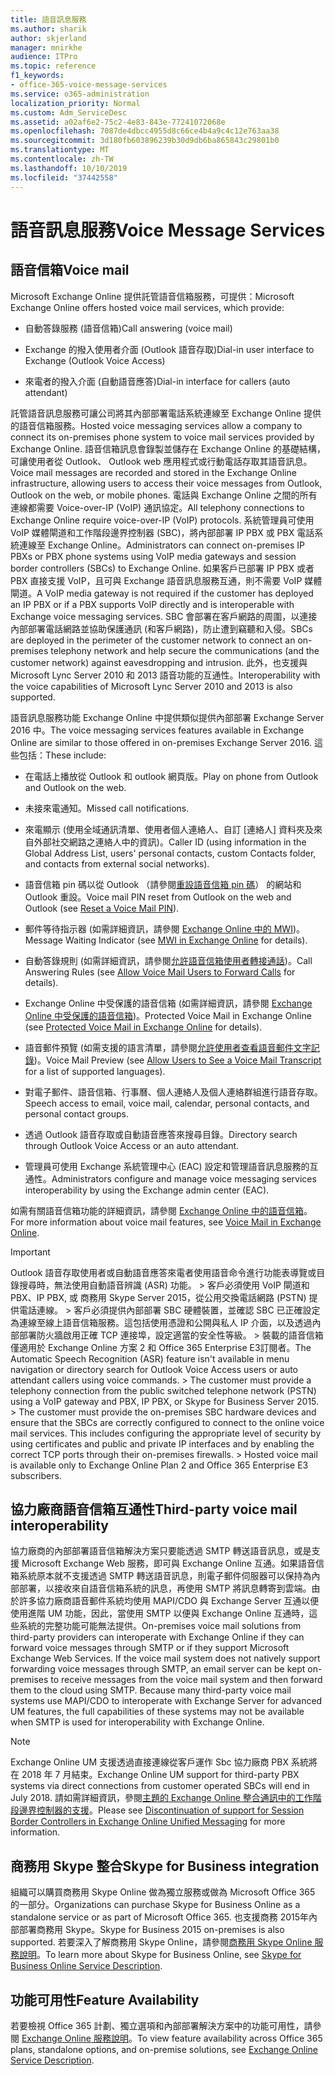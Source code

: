 ```yaml
---
title: 語音訊息服務
ms.author: sharik
author: skjerland
manager: mnirkhe
audience: ITPro
ms.topic: reference
f1_keywords:
- office-365-voice-message-services
ms.service: o365-administration
localization_priority: Normal
ms.custom: Adm_ServiceDesc
ms.assetid: a02af6e2-75c2-4e83-843e-77241072068e
ms.openlocfilehash: 7087de4dbcc4955d8c66ce4b4a9c4c12e763aa38
ms.sourcegitcommit: 3d180fb603896239b30d9db6ba865843c29801b0
ms.translationtype: MT
ms.contentlocale: zh-TW
ms.lasthandoff: 10/10/2019
ms.locfileid: "37442558"
---
```

# <a name="voice-message-services"></a><span data-ttu-id="c4806-102">語音訊息服務</span><span class="sxs-lookup"><span data-stu-id="c4806-102">Voice Message Services</span></span>

## <a name="voice-mail"></a><span data-ttu-id="c4806-103">語音信箱</span><span class="sxs-lookup"><span data-stu-id="c4806-103">Voice mail</span></span>

<span data-ttu-id="c4806-104">Microsoft Exchange Online 提供託管語音信箱服務，可提供：</span><span class="sxs-lookup"><span data-stu-id="c4806-104">Microsoft Exchange Online offers hosted voice mail services, which provide:</span></span>
  
- <span data-ttu-id="c4806-105">自動答錄服務 (語音信箱)</span><span class="sxs-lookup"><span data-stu-id="c4806-105">Call answering (voice mail)</span></span>
    
- <span data-ttu-id="c4806-106">Exchange 的撥入使用者介面 (Outlook 語音存取)</span><span class="sxs-lookup"><span data-stu-id="c4806-106">Dial-in user interface to Exchange (Outlook Voice Access)</span></span>
    
- <span data-ttu-id="c4806-107">來電者的撥入介面 (自動語音應答)</span><span class="sxs-lookup"><span data-stu-id="c4806-107">Dial-in interface for callers (auto attendant)</span></span>
    
<span data-ttu-id="c4806-108">託管語音訊息服務可讓公司將其內部部署電話系統連線至 Exchange Online 提供的語音信箱服務。</span><span class="sxs-lookup"><span data-stu-id="c4806-108">Hosted voice messaging services allow a company to connect its on-premises phone system to voice mail services provided by Exchange Online.</span></span> <span data-ttu-id="c4806-109">語音信箱訊息會錄製並儲存在 Exchange Online 的基礎結構，可讓使用者從 Outlook、 Outlook web 應用程式或行動電話存取其語音訊息。</span><span class="sxs-lookup"><span data-stu-id="c4806-109">Voice mail messages are recorded and stored in the Exchange Online infrastructure, allowing users to access their voice messages from Outlook, Outlook on the web, or mobile phones.</span></span> <span data-ttu-id="c4806-110">電話與 Exchange Online 之間的所有連線都需要 Voice-over-IP (VoIP) 通訊協定。</span><span class="sxs-lookup"><span data-stu-id="c4806-110">All telephony connections to Exchange Online require voice-over-IP (VoIP) protocols.</span></span> <span data-ttu-id="c4806-111">系統管理員可使用 VoIP 媒體閘道和工作階段邊界控制器 (SBC)，將內部部署 IP PBX 或 PBX 電話系統連線至 Exchange Online。</span><span class="sxs-lookup"><span data-stu-id="c4806-111">Administrators can connect on-premises IP PBXs or PBX phone systems using VoIP media gateways and session border controllers (SBCs) to Exchange Online.</span></span> <span data-ttu-id="c4806-112">如果客戶已部署 IP PBX 或者 PBX 直接支援 VoIP，且可與 Exchange 語音訊息服務互通，則不需要 VoIP 媒體閘道。</span><span class="sxs-lookup"><span data-stu-id="c4806-112">A VoIP media gateway is not required if the customer has deployed an IP PBX or if a PBX supports VoIP directly and is interoperable with Exchange voice messaging services.</span></span> <span data-ttu-id="c4806-113">SBC 會部署在客戶網路的周圍，以連接內部部署電話網路並協助保護通訊 (和客戶網路)，防止遭到竊聽和入侵。</span><span class="sxs-lookup"><span data-stu-id="c4806-113">SBCs are deployed in the perimeter of the customer network to connect an on-premises telephony network and help secure the communications (and the customer network) against eavesdropping and intrusion.</span></span> <span data-ttu-id="c4806-114">此外，也支援與 Microsoft Lync Server 2010 和 2013 語音功能的互通性。</span><span class="sxs-lookup"><span data-stu-id="c4806-114">Interoperability with the voice capabilities of Microsoft Lync Server 2010 and 2013 is also supported.</span></span>
  
<span data-ttu-id="c4806-115">語音訊息服務功能 Exchange Online 中提供類似提供內部部署 Exchange Server 2016 中。</span><span class="sxs-lookup"><span data-stu-id="c4806-115">The voice messaging services features available in Exchange Online are similar to those offered in on-premises Exchange Server 2016.</span></span> <span data-ttu-id="c4806-116">這些包括：</span><span class="sxs-lookup"><span data-stu-id="c4806-116">These include:</span></span>
  
- <span data-ttu-id="c4806-117">在電話上播放從 Outlook 和 outlook 網頁版。</span><span class="sxs-lookup"><span data-stu-id="c4806-117">Play on phone from Outlook and Outlook on the web.</span></span>
    
- <span data-ttu-id="c4806-118">未接來電通知。</span><span class="sxs-lookup"><span data-stu-id="c4806-118">Missed call notifications.</span></span>
    
- <span data-ttu-id="c4806-119">來電顯示 (使用全域通訊清單、使用者個人連絡人、自訂 [連絡人] 資料夾及來自外部社交網路之連絡人中的資訊)。</span><span class="sxs-lookup"><span data-stu-id="c4806-119">Caller ID (using information in the Global Address List, users' personal contacts, custom Contacts folder, and contacts from external social networks).</span></span>
    
- <span data-ttu-id="c4806-120">語音信箱 pin 碼以從 Outlook （請參閱[重設語音信箱 pin 碼](https://go.microsoft.com/fwlink/p/?LinkId=286328)） 的網站和 Outlook 重設。</span><span class="sxs-lookup"><span data-stu-id="c4806-120">Voice mail PIN reset from Outlook on the web and Outlook (see [Reset a Voice Mail PIN](https://go.microsoft.com/fwlink/p/?LinkId=286328)).</span></span>
    
- <span data-ttu-id="c4806-121">郵件等待指示器 (如需詳細資訊，請參閱 [Exchange Online 中的 MWI](https://go.microsoft.com/fwlink/p/?LinkId=271794))。</span><span class="sxs-lookup"><span data-stu-id="c4806-121">Message Waiting Indicator (see [MWI in Exchange Online](https://go.microsoft.com/fwlink/p/?LinkId=271794) for details).</span></span> 
    
- <span data-ttu-id="c4806-122">自動答錄規則 (如需詳細資訊，請參閱[允許語音信箱使用者轉接通話](https://go.microsoft.com/fwlink/p/?LinkId=271795))。</span><span class="sxs-lookup"><span data-stu-id="c4806-122">Call Answering Rules (see [Allow Voice Mail Users to Forward Calls](https://go.microsoft.com/fwlink/p/?LinkId=271795) for details).</span></span> 
    
- <span data-ttu-id="c4806-123">Exchange Online 中受保護的語音信箱 (如需詳細資訊，請參閱 [Exchange Online 中受保護的語音信箱](https://go.microsoft.com/fwlink/p/?LinkId=271796))。</span><span class="sxs-lookup"><span data-stu-id="c4806-123">Protected Voice Mail in Exchange Online (see [Protected Voice Mail in Exchange Online](https://go.microsoft.com/fwlink/p/?LinkId=271796) for details).</span></span> 
    
- <span data-ttu-id="c4806-124">語音郵件預覽 (如需支援的語言清單，請參閱[允許使用者查看語音郵件文字記錄](https://go.microsoft.com/fwlink/p/?LinkId=271797))。</span><span class="sxs-lookup"><span data-stu-id="c4806-124">Voice Mail Preview (see [Allow Users to See a Voice Mail Transcript](https://go.microsoft.com/fwlink/p/?LinkId=271797) for a list of supported languages).</span></span> 
    
- <span data-ttu-id="c4806-125">對電子郵件、語音信箱、行事曆、個人連絡人及個人連絡群組進行語音存取。</span><span class="sxs-lookup"><span data-stu-id="c4806-125">Speech access to email, voice mail, calendar, personal contacts, and personal contact groups.</span></span>
    
- <span data-ttu-id="c4806-126">透過 Outlook 語音存取或自動語音應答來搜尋目錄。</span><span class="sxs-lookup"><span data-stu-id="c4806-126">Directory search through Outlook Voice Access or an auto attendant.</span></span>
    
- <span data-ttu-id="c4806-127">管理員可使用 Exchange 系統管理中心 (EAC) 設定和管理語音訊息服務的互通性。</span><span class="sxs-lookup"><span data-stu-id="c4806-127">Administrators configure and manage voice messaging services interoperability by using the Exchange admin center (EAC).</span></span>
    
<span data-ttu-id="c4806-128">如需有關語音信箱功能的詳細資訊，請參閱 [Exchange Online 中的語音信箱](https://go.microsoft.com/fwlink/p/?LinkId=271798)。</span><span class="sxs-lookup"><span data-stu-id="c4806-128">For more information about voice mail features, see [Voice Mail in Exchange Online](https://go.microsoft.com/fwlink/p/?LinkId=271798).</span></span>
  
> [!IMPORTANT]
> <span data-ttu-id="c4806-p103">Outlook 語音存取使用者或自動語音應答來電者使用語音命令進行功能表導覽或目錄搜尋時，無法使用自動語音辨識 (ASR) 功能。 > 客戶必須使用 VoIP 閘道和 PBX、IP PBX, 或 商務用 Skype Server 2015，從公用交換電話網路 (PSTN) 提供電話連線。 > 客戶必須提供內部部署 SBC 硬體裝置，並確認 SBC 已正確設定為連線至線上語音信箱服務。這包括使用憑證和公開與私人 IP 介面，以及透過內部部署防火牆啟用正確 TCP 連接埠，設定適當的安全性等級。 > 裝載的語音信箱僅適用於 Exchange Online 方案 2 和 Office 365 Enterprise E3訂閱者。</span><span class="sxs-lookup"><span data-stu-id="c4806-p103">The Automatic Speech Recognition (ASR) feature isn't available in menu navigation or directory search for Outlook Voice Access users or auto attendant callers using voice commands. > The customer must provide a telephony connection from the public switched telephone network (PSTN) using a VoIP gateway and PBX, IP PBX, or Skype for Business Server 2015. > The customer must provide the on-premises SBC hardware devices and ensure that the SBCs are correctly configured to connect to the online voice mail services. This includes configuring the appropriate level of security by using certificates and public and private IP interfaces and by enabling the correct TCP ports through their on-premises firewalls. > Hosted voice mail is available only to Exchange Online Plan 2 and Office 365 Enterprise E3 subscribers.</span></span> 
  
## <a name="third-party-voice-mail-interoperability"></a><span data-ttu-id="c4806-134">協力廠商語音信箱互通性</span><span class="sxs-lookup"><span data-stu-id="c4806-134">Third-party voice mail interoperability</span></span>

<span data-ttu-id="c4806-p104">協力廠商的內部部署語音信箱解決方案只要能透過 SMTP 轉送語音訊息，或是支援 Microsoft Exchange Web 服務，即可與 Exchange Online 互通。如果語音信箱系統原本就不支援透過 SMTP 轉送語音訊息，則電子郵件伺服器可以保持為內部部署，以接收來自語音信箱系統的訊息，再使用 SMTP 將訊息轉寄到雲端。由於許多協力廠商語音郵件系統均使用 MAPI/CDO 與 Exchange Server 互通以便使用進階 UM 功能，因此，當使用 SMTP 以便與 Exchange Online 互通時，這些系統的完整功能可能無法提供。</span><span class="sxs-lookup"><span data-stu-id="c4806-p104">On-premises voice mail solutions from third-party providers can interoperate with Exchange Online if they can forward voice messages through SMTP or if they support Microsoft Exchange Web Services. If the voice mail system does not natively support forwarding voice messages through SMTP, an email server can be kept on-premises to receive messages from the voice mail system and then forward them to the cloud using SMTP. Because many third-party voice mail systems use MAPI/CDO to interoperate with Exchange Server for advanced UM features, the full capabilities of these systems may not be available when SMTP is used for interoperability with Exchange Online.</span></span>
  
> [!NOTE]
> <span data-ttu-id="c4806-138">Exchange Online UM 支援透過直接連線從客戶運作 Sbc 協力廠商 PBX 系統將在 2018 年 7 月結束。</span><span class="sxs-lookup"><span data-stu-id="c4806-138">Exchange Online UM support for third-party PBX systems via direct connections from customer operated SBCs will end in July 2018.</span></span> <span data-ttu-id="c4806-139">請如需詳細資訊，參閱[主題的 Exchange Online 整合通訊中的工作階段邊界控制器的支援](https://techcommunity.microsoft.com/t5/Exchange-Team-Blog/Discontinuation-of-support-for-Session-Border-Controllers-in/ba-p/607117)。</span><span class="sxs-lookup"><span data-stu-id="c4806-139">Please see [Discontinuation of support for Session Border Controllers in Exchange Online Unified Messaging](https://techcommunity.microsoft.com/t5/Exchange-Team-Blog/Discontinuation-of-support-for-Session-Border-Controllers-in/ba-p/607117) for more information.</span></span> 
  
## <a name="skype-for-business-integration"></a><span data-ttu-id="c4806-140">商務用 Skype 整合</span><span class="sxs-lookup"><span data-stu-id="c4806-140">Skype for Business integration</span></span>

<span data-ttu-id="c4806-141">組織可以購買商務用 Skype Online 做為獨立服務或做為 Microsoft Office 365 的一部分。</span><span class="sxs-lookup"><span data-stu-id="c4806-141">Organizations can purchase Skype for Business Online as a standalone service or as part of Microsoft Office 365.</span></span> <span data-ttu-id="c4806-142">也支援商務 2015年內部部署商務用 Skype。</span><span class="sxs-lookup"><span data-stu-id="c4806-142">Skype for Business 2015 on-premises is also supported.</span></span> <span data-ttu-id="c4806-143">若要深入了解商務用 Skype Online，請參閱[商務用 Skype Online 服務說明](../skype-for-business-online-service-description/skype-for-business-online-service-description.md)。</span><span class="sxs-lookup"><span data-stu-id="c4806-143">To learn more about Skype for Business Online, see [Skype for Business Online Service Description](../skype-for-business-online-service-description/skype-for-business-online-service-description.md).</span></span>
  
## <a name="feature-availability"></a><span data-ttu-id="c4806-144">功能可用性</span><span class="sxs-lookup"><span data-stu-id="c4806-144">Feature Availability</span></span>

<span data-ttu-id="c4806-145">若要檢視 Office 365 計劃、獨立選項和內部部署解決方案中的功能可用性，請參閱 [Exchange Online 服務說明](exchange-online-service-description.md)。</span><span class="sxs-lookup"><span data-stu-id="c4806-145">To view feature availability across Office 365 plans, standalone options, and on-premise solutions, see [Exchange Online Service Description](exchange-online-service-description.md).</span></span>
  

